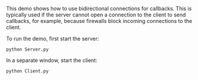 This demo shows how to use bidirectional connections for callbacks.
This is typically used if the server cannot open a connection to the
client to send callbacks, for example, because firewalls block
incoming connections to the client.

To run the demo, first start the server:

```
python Server.py
```

In a separate window, start the client:

```
python Client.py
```
